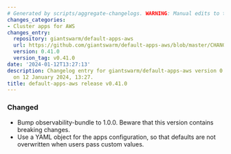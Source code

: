 ```yaml
---
# Generated by scripts/aggregate-changelogs. WARNING: Manual edits to this files will be overwritten.
changes_categories:
- Cluster apps for AWS
changes_entry:
  repository: giantswarm/default-apps-aws
  url: https://github.com/giantswarm/default-apps-aws/blob/master/CHANGELOG.md#0410---2024-01-12
  version: 0.41.0
  version_tag: v0.41.0
date: '2024-01-12T13:27:13'
description: Changelog entry for giantswarm/default-apps-aws version 0.41.0, published
  on 12 January 2024, 13:27.
title: default-apps-aws release v0.41.0
---
```


### Changed
- Bump observability-bundle to 1.0.0. Beware that this version contains breaking changes.
- Use a YAML object for the apps configuration, so that defaults are not overwritten when users pass custom values.
